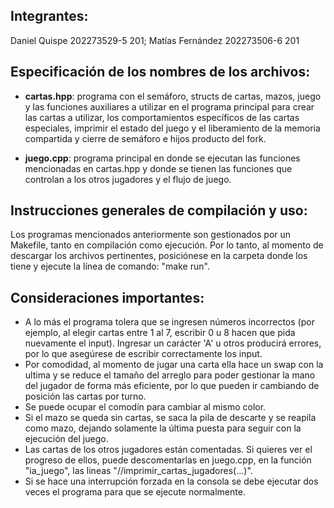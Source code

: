 ## Integrantes:
Daniel Quispe 202273529-5 201; Matías Fernández 202273506-6 201

## Especificación de los nombres de los archivos:
- **cartas.hpp**: programa con el semáforo, structs de cartas, mazos, juego y las funciones auxiliares a utilizar en el programa principal para crear las cartas a utilizar, los comportamientos específicos de las cartas especiales, imprimir el estado del juego y el liberamiento de la memoria compartida y cierre de semáforo e hijos producto del fork.

- **juego.cpp**: programa principal en donde se ejecutan las funciones mencionadas en cartas.hpp y donde se tienen las funciones que controlan a los otros jugadores y el flujo de juego.

## Instrucciones generales de compilación y uso:
Los programas mencionados anteriormente son gestionados por un Makefile, tanto en compilación como ejecución. Por lo tanto, al momento de descargar los archivos pertinentes, posiciónese en la carpeta donde los tiene y ejecute la línea de comando: "make run".

## Consideraciones importantes:

* A lo más el programa tolera que se ingresen números incorrectos (por ejemplo, al elegir cartas entre 1 al 7, escribir 0 u 8 hacen que pida nuevamente el input). Ingresar un carácter 'A' u otros producirá errores, por lo que asegúrese de escribir correctamente los input.
* Por comodidad, al momento de jugar una carta ella hace un swap con la ultima y se reduce el tamaño del arreglo para poder gestionar la mano del jugador de forma más eficiente, por lo que pueden ir cambiando de posición las cartas por turno.
* Se puede ocupar el comodín para cambiar al mismo color.
* Si el mazo se queda sin cartas, se saca la pila de descarte y se reapila como mazo, dejando solamente la última puesta para seguir con la ejecución del juego.
* Las cartas de los otros jugadores están comentadas. Si quieres ver el progreso de ellos, puede descomentarlas en juego.cpp, en la función "ia_juego", las lineas "//imprimir_cartas_jugadores(...)".
* Si se hace una interrupción forzada en la consola se debe ejecutar dos veces el programa para que se ejecute normalmente.
